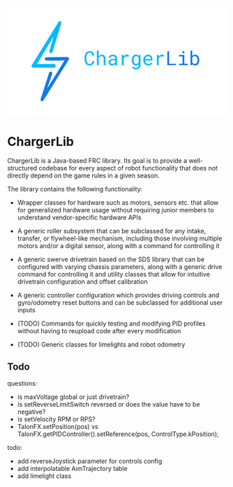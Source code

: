
<img src="resources/logo.PNG" alt="Logo">

# ChargerLib

ChargerLib is a Java-based FRC library. Its goal is to provide a well-structured codebase for every aspect of robot functionality that does not directly depend on the game rules in a given season. 

The library contains the following functionality:

- Wrapper classes for hardware such as motors, sensors etc. that allow for generalized hardware usage without requiring junior members to understand vendor-specific hardware APIs

- A generic roller subsystem that can be subclassed for any intake, transfer, or flywheel-like mechanism, including those involving multiple motors and/or a digital sensor, along with a command for controlling it
  
- A generic swerve drivetrain based on the SDS library that can be configured with varying chassis parameters, along with a generic drive command for controlling it and utility classes that allow for intuitive drivetrain configuration and offset calibration

- A generic controller configuration which  provides driving controls and gyro/odometry reset buttons and can be subclassed for additional user inputs

- (TODO) Commands for quickly testing and modifying PID profiles without having to reupload code after every modification 

- (TODO) Generic classes for limelights and robot odometry

## Todo

questions:

- is maxVoltage global or just drivetrain?
- is setReverseLimitSwitch reversed or does the value have to be negative?
- is setVelocity RPM or RPS?
- TalonFX.setPosition(pos) vs TalonFX.getPIDController().setReference(pos, ControlType.kPosition);

todo:
- add reverseJoystick parameter for controls config
- add interpolatable AimTrajectory table
- add limelight class
